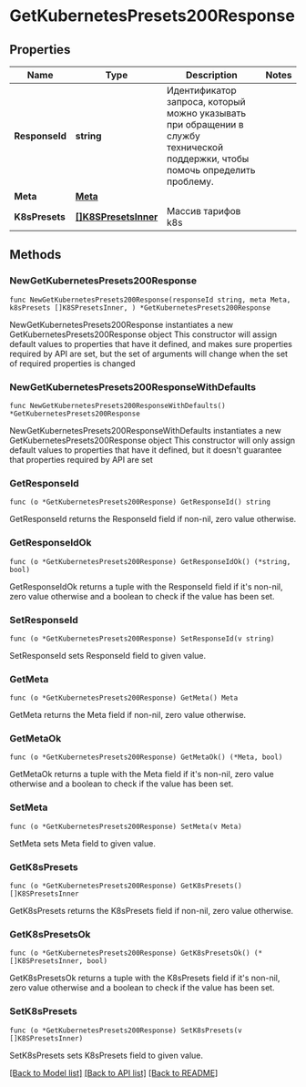 # GetKubernetesPresets200Response

## Properties

Name | Type | Description | Notes
------------ | ------------- | ------------- | -------------
**ResponseId** | **string** | Идентификатор запроса, который можно указывать при обращении в службу технической поддержки, чтобы помочь определить проблему. | 
**Meta** | [**Meta**](Meta.md) |  | 
**K8sPresets** | [**[]K8SPresetsInner**](K8SPresetsInner.md) | Массив тарифов k8s | 

## Methods

### NewGetKubernetesPresets200Response

`func NewGetKubernetesPresets200Response(responseId string, meta Meta, k8sPresets []K8SPresetsInner, ) *GetKubernetesPresets200Response`

NewGetKubernetesPresets200Response instantiates a new GetKubernetesPresets200Response object
This constructor will assign default values to properties that have it defined,
and makes sure properties required by API are set, but the set of arguments
will change when the set of required properties is changed

### NewGetKubernetesPresets200ResponseWithDefaults

`func NewGetKubernetesPresets200ResponseWithDefaults() *GetKubernetesPresets200Response`

NewGetKubernetesPresets200ResponseWithDefaults instantiates a new GetKubernetesPresets200Response object
This constructor will only assign default values to properties that have it defined,
but it doesn't guarantee that properties required by API are set

### GetResponseId

`func (o *GetKubernetesPresets200Response) GetResponseId() string`

GetResponseId returns the ResponseId field if non-nil, zero value otherwise.

### GetResponseIdOk

`func (o *GetKubernetesPresets200Response) GetResponseIdOk() (*string, bool)`

GetResponseIdOk returns a tuple with the ResponseId field if it's non-nil, zero value otherwise
and a boolean to check if the value has been set.

### SetResponseId

`func (o *GetKubernetesPresets200Response) SetResponseId(v string)`

SetResponseId sets ResponseId field to given value.


### GetMeta

`func (o *GetKubernetesPresets200Response) GetMeta() Meta`

GetMeta returns the Meta field if non-nil, zero value otherwise.

### GetMetaOk

`func (o *GetKubernetesPresets200Response) GetMetaOk() (*Meta, bool)`

GetMetaOk returns a tuple with the Meta field if it's non-nil, zero value otherwise
and a boolean to check if the value has been set.

### SetMeta

`func (o *GetKubernetesPresets200Response) SetMeta(v Meta)`

SetMeta sets Meta field to given value.


### GetK8sPresets

`func (o *GetKubernetesPresets200Response) GetK8sPresets() []K8SPresetsInner`

GetK8sPresets returns the K8sPresets field if non-nil, zero value otherwise.

### GetK8sPresetsOk

`func (o *GetKubernetesPresets200Response) GetK8sPresetsOk() (*[]K8SPresetsInner, bool)`

GetK8sPresetsOk returns a tuple with the K8sPresets field if it's non-nil, zero value otherwise
and a boolean to check if the value has been set.

### SetK8sPresets

`func (o *GetKubernetesPresets200Response) SetK8sPresets(v []K8SPresetsInner)`

SetK8sPresets sets K8sPresets field to given value.



[[Back to Model list]](../README.md#documentation-for-models) [[Back to API list]](../README.md#documentation-for-api-endpoints) [[Back to README]](../README.md)


